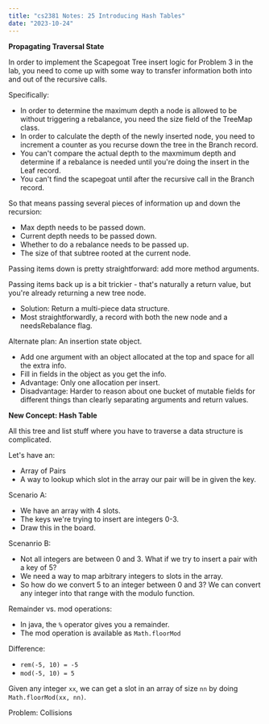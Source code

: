 ```yaml
---
title: "cs2381 Notes: 25 Introducing Hash Tables"
date: "2023-10-24"
---
```


**Propagating Traversal State**

In order to implement the Scapegoat Tree insert logic for Problem 3 in
the lab, you need to come up with some way to transfer information
both into and out of the recursive calls.

Specifically:

 - In order to determine the maximum depth a node is allowed to be without
   triggering a rebalance, you need the size field of the TreeMap class.
 - In order to calculate the depth of the newly inserted node, you need
   to increment a counter as you recurse down the tree in the Branch record.
 - You can't compare the actual depth to the maxmimum depth and
   determine if a rebalance is needed until you're doing the insert in
   the Leaf record.
 - You can't find the scapegoat until after the recursive call in the
   Branch record.

So that means passing several pieces of information up and down the recursion:

 - Max depth needs to be passed down.
 - Current depth needs to be passed down.
 - Whether to do a rebalance needs to be passed up.
 - The size of that subtree rooted at the current node.

Passing items down is pretty straightforward: add more method arguments.

Passing items back up is a bit trickier - that's naturally a return
value, but you're already returning a new tree node.

 - Solution: Return a multi-piece data structure.
 - Most straightforwardly, a record with both the new node and a
   needsRebalance flag.

Alternate plan: An insertion state object.

 - Add one argument with an object allocated at the top and space for
   all the extra info.
 - Fill in fields in the object as you get the info.
 - Advantage: Only one allocation per insert.
 - Disadvantage: Harder to reason about one bucket of mutable fields
   for different things than clearly separating arguments and return
   values.

**New Concept: Hash Table**

All this tree and list stuff where you have to traverse a data
structure is complicated.

Let's have an:

 - Array of Pairs
 - A way to lookup which slot in the array our pair will be in
   given the key.

Scenario A:

 - We have an array with 4 slots.
 - The keys we're trying to insert are integers 0-3.
 - Draw this in the board.

Scenanrio B:

 - Not all integers are between 0 and 3. What if we try to insert
   a pair with a key of 5?
 - We need a way to map arbitrary integers to slots in the array.
 - So how do we convert 5 to an integer between 0 and 3? We can convert
   any integer into that range with the modulo function.

Remainder vs. mod operations:

 - In java, the ``%`` operator gives you a remainder.
 - The mod operation is available as ``Math.floorMod``

Difference:

 - ``rem(-5, 10) = -5``
 - ``mod(-5, 10) = 5``

Given any integer ``xx``, we can get a slot in an array of size ``nn``
by doing ``Math.floorMod(xx, nn)``.

Problem: Collisions

